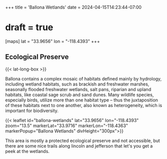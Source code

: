 +++
title = 'Ballona Wetlands'
date = 2024-04-15T14:23:44-07:00
# draft = true
[maps]
lat = "33.9656"
lon = "-118.4393"
+++
## Ecological Preserve

{{< lat-long-box >}}

Ballona contains a complex mosaic of habitats defined mainly by hydrology, including wetland habitats, such as brackish and freshwater marshes, seasonally flooded freshwater wetlands, salt pans, riparian and upland habitats, like coastal sage scrub and sand dunes. Many wildlife species, especially birds, utilize more than one habitat type – thus the juxtaposition of these habitats next to one another, also known as heterogeneity, which is important for biodiversity.

<!--more-->

{{< leaflet id="ballona-wetlands" lat="33.9656" lon="-118.4393" zoom="13.5" markerLat="33.9716" markerLon="-118.4363" markerPopup="Ballona Wetlands" divHeight="300px">}}

This area is mostly a protected ecological preserve and not accessible, but there are some nice trails along lincoln and jefferson that let's you get a peek at the wetlands.
